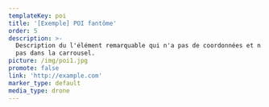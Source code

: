 ```yaml
---
templateKey: poi
title: '[Exemple] POI fantôme'
order: 5
description: >-
  Description du l'élément remarquable qui n'a pas de coordonnées et n'apparaît
  pas dans la carrousel.
picture: /img/poi1.jpg
promote: false
link: 'http://example.com'
marker_type: default
media_type: drone
---
```


